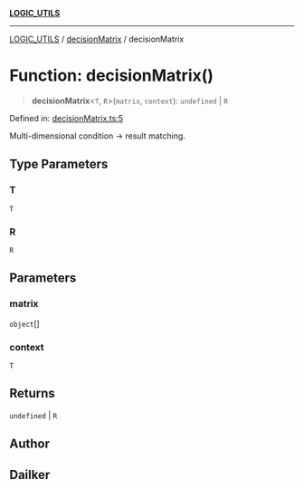 [**LOGIC_UTILS**](../../README.md)

***

[LOGIC_UTILS](../../README.md) / [decisionMatrix](../README.md) / decisionMatrix

# Function: decisionMatrix()

> **decisionMatrix**\<`T`, `R`\>(`matrix`, `context`): `undefined` \| `R`

Defined in: [decisionMatrix.ts:5](https://github.com/dailker/everyutil/blob/9b590f3b464c4883aa51a0e840c616072d918dc8/src/logic/decisionMatrix.ts#L5)

Multi-dimensional condition → result matching.

## Type Parameters

### T

`T`

### R

`R`

## Parameters

### matrix

`object`[]

### context

`T`

## Returns

`undefined` \| `R`

## Author

## Dailker
